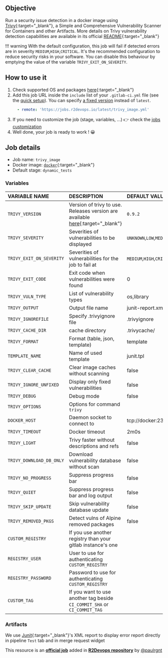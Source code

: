 ## Objective

Run a security issue detection in a docker image using
[Trivy](https://github.com/aquasecurity/trivy){:target="_blank"}, a Simple and Comprehensive
Vulnerability Scanner for Containers and other Artifacts. More details on Trivy
vulnerability detection capabilities are available in its official
[README](https://github.com/aquasecurity/trivy#vulnerability-detection){:target="_blank"}

!!! warning
    With the default configuration, this job will fail if detected errors are in severity `MEDIUM`,`HIGH`,`CRITICAL`.
    It's the recommended configuration to reduce security risks in your
    software. You can disable this behaviour by emptying the value of the
    variable `TRIVY_EXIT_ON_SEVERITY`.

## How to use it

1. Check supported OS and packages
   [here](https://github.com/aquasecurity/trivy#vulnerability-detection){:target="_blank"}
1. Add this job URL inside the `include` list of your `.gitlab-ci.yml` file (see the [quick setup](/use-the-hub/#quick-setup)). You can specify [a fixed version](#changelog) instead of `latest`.
    ```yaml
      - remote: 'https://jobs.r2devops.io/latest/trivy_image.yml'
    ```
1. If you need to customize the job (stage, variables, ...) 👉 check the [jobs
   customization](/use-the-hub/#jobs-customization)
1. Well done, your job is ready to work ! 😀

## Job details

* Job name: `trivy_image`
* Docker image: [`docker`](https://hub.docker.com/_/docker){:target="_blank"}
* Default stage: `dynamic_tests`

### Variables

| VARIABLE NAME | DESCRIPTION | DEFAULT VALUE |
|:-|:-|:-
| `TRIVY_VERSION` <img width=450/> | Version of trivy to use. Releases version are available [here](https://github.com/aquasecurity/trivy/releases){:target="_blank"} | `0.9.2` |
| `TRIVY_SEVERITY` | Severities of vulnerabilities to be displayed | `UNKNOWN`,`LOW`,`MEDIUM`,`HIGH`,`CRITICAL`|
| `TRIVY_EXIT_ON_SEVERITY` | Severities of vulnerabilities for the job to fail at | `MEDIUM`,`HIGH`,`CRITICAL`|
| `TRIVY_EXIT_CODE` | Exit code when vulnerabilities were found | 0 |
| `TRIVY_VULN_TYPE` | List of vulnerability types | os,library |
| `TRIVY_OUTPUT` | Output file name | junit-report.xml |
| `TRIVY_IGNOREFILE` | Specify .trivyignore file | .trivyignore |
| `TRIVY_CACHE_DIR` | cache directory | .trivycache/
| `TRIVY_FORMAT` | Format (table, json, template) | template |
| `TEMPLATE_NAME` | Name of used template | junit.tpl |
| `TRIVY_CLEAR_CACHE` | Clear image caches without scanning | false |
| `TRIVY_IGNORE_UNFIXED` | Display only fixed vulnerabilities | false |
| `TRIVY_DEBUG` | Debug mode | false |
| `TRIVY_OPTIONS` | Options for command `trivy` | ` ` |
| `DOCKER_HOST` | Daemon socket to connect to | tcp://docker:2375 |
| `TRIVY_TIMEOUT` | Docker timeout | 2m0s |
| `TRIVY_LIGHT` | Trivy faster without descriptions and refs | false |
| `TRIVY_DOWNLOAD_DB_ONLY` | Download vulnerability database without scan | false |
| `TRIVY_NO_PROGRESS` | Suppress progress bar | false |
| `TRIVY_QUIET` | Suppress progress bar and log output | false |
| `TRIVY_SKIP_UPDATE` | Skip vulnerability database update | false |
| `TRIVY_REMOVED_PKGS` | Detect vulns of Alpine removed packages | false |
| `CUSTOM_REGISTRY` | If you use another registry than your gitlab instance's one | ` ` |
| `REGISTRY_USER` | User to use for authenticating `CUSTOM_REGISTRY` | ` ` |
| `REGISTRY_PASSWORD` | Password to use for authenticating `CUSTOM_REGISTRY` | ` ` |
| `CUSTOM_TAG` | If you want to use another tag beside `CI_COMMIT_SHA` or `CI_COMMIT_TAG` | ` ` |

### Artifacts

We use [Junit](https://junit.org/junit5/){:target="_blank"}'s XML report to display error report
directly in pipeline `Test` tab and in merge request widget

This resource is an **[official job](https://docs.r2devops.io/faq-labels/)** added in [**R2Devops repository**](https://gitlab.com/r2devops/hub) by [@paulrgnt](https://gitlab.com/paulrgnt)